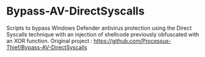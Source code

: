 # Bypass-AV-DirectSyscalls
Scripts to bypass Windows Defender antivirus protection using the Direct Syscalls technique with an injection of shellcode previously obfuscated with an XOR function. Original project : https://github.com/Processus-Thief/Bypass-AV-DirectSyscalls
